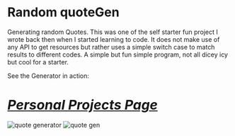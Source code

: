 # Random quoteGen
Generating random Quotes.
This was one of the self starter fun project I wrote back then when I started learning to code. It does not make use of any API to get resources but rather uses a simple 
switch case to match results to different codes. A simple but fun simple program, not all dicey icy but cool for a starter.

See the Generator in action: <a href= "https://www.zetacomsinc.com/randomQuote.html"><h1><i style="font-size:30px;font-color:#ff0000;">Personal Projects Page</i></h1></a>

<img src="https://res.cloudinary.com/dd5orlb7v/image/upload/v1502716762/random_Quote_generator_dertne.jpg" alt="quote generator">
<img src="https://res.cloudinary.com/dd5orlb7v/image/upload/v1502716758/gen_isajyr.jpg" alt="quote gen">
